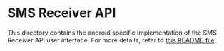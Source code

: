 # SMS Receiver API

This directory contains the android specific implementation of the SMS Receiver API user interface. For more details, refer to [this README file](https://cs.chromium.org/chromium/src/content/browser/sms/README.md).
